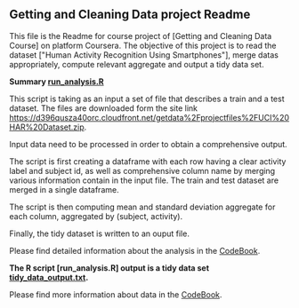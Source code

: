 ## Getting and Cleaning Data project Readme

This file is the Readme for course project of [Getting and Cleaning Data Course] on platform Coursera. The objective of this project is to read the dataset  ["Human Activity Recognition Using Smartphones"], merge datas appropriately, compute relevant aggregate and output a tidy data set.

**Summary [run_analysis.R](run_analysis.R)**

This script is taking as an input a set of file that describes a train and a test dataset. 
The files are downloaded form the site link https://d396qusza40orc.cloudfront.net/getdata%2Fprojectfiles%2FUCI%20HAR%20Dataset.zip.

Input data need to be processed in order to obtain a comprehensive output.

The script is first creating a dataframe with each row having a clear activity label and subject id, as well as comprehensive column name by merging various information contain in the input file. The train and test dataset are merged in a single dataframe.

The script is then computing mean and standard deviation aggregate for each column, aggregated by (subject, activity).

Finally, the tidy dataset is written to an ouput file. 

Please find detailed information about the analysis  in the [CodeBook](CodeBook.md).
                             

**The R script [run_analysis.R] output is a tidy data set [tidy_data_output.txt](tidy_data_output.txt).**

Please find more information about data in the [CodeBook](CodeBook.md).

